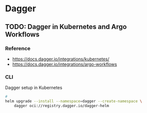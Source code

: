 # Dagger

## TODO:  Dagger in Kubernetes and Argo Workflows

### Reference

- <https://docs.dagger.io/integrations/kubernetes/>
- <https://docs.dagger.io/integrations/argo-workflows>

### CLI

Dagger setup in Kubernetes

```sh
#
helm upgrade --install --namespace=dagger --create-namespace \
    dagger oci://registry.dagger.io/dagger-helm
```
